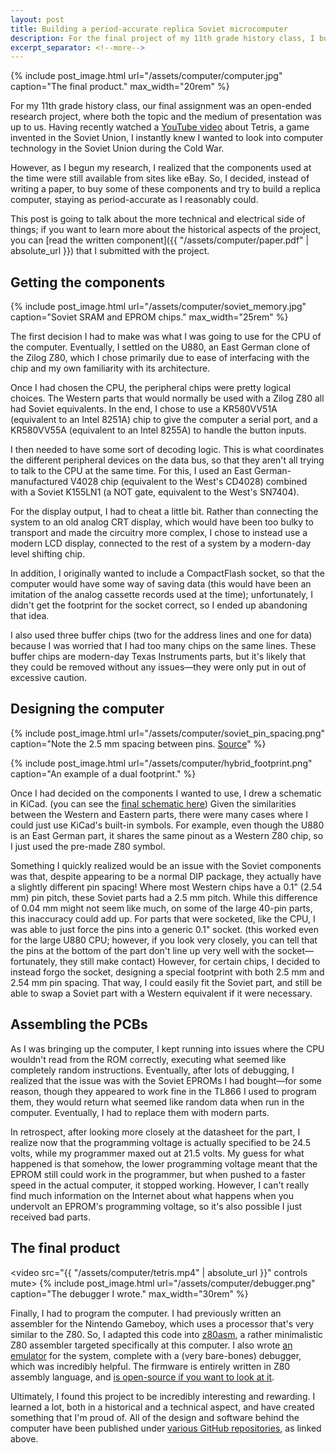 ```yaml
---
layout: post
title: Building a period-accurate replica Soviet microcomputer
description: For the final project of my 11th grade history class, I built a Cold War-era Soviet replica computer, staying as period-accurate as I reasonably could.
excerpt_separator: <!--more-->
---
```


{% include post_image.html url="/assets/computer/computer.jpg" caption="The final product." max_width="20rem" %}

For my 11th grade history class, our final assignment was an open-ended research project, where both the topic and the medium of presentation was up to us. Having recently watched a [YouTube video](https://www.youtube.com/watch?v=_fQtxKmgJC8) about Tetris, a game invented in the Soviet Union, I instantly knew I wanted to look into computer technology in the Soviet Union during the Cold War. 

However, as I begun my research, I realized that the components used at the time were still available from sites like eBay. So, I decided, instead of writing a paper, to buy some of these components and try to build a replica computer, staying as period-accurate as I reasonably could. 

<!--more-->

This post is going to talk about the more technical and electrical side of things; if you want to learn more about the historical aspects of the project, you can [read the written component]({{ "/assets/computer/paper.pdf" | absolute_url }}) that I submitted with the project.

## Getting the components
{% include post_image.html url="/assets/computer/soviet_memory.jpg" caption="Soviet SRAM and EPROM chips." max_width="25rem" %}

The first decision I had to make was what I was going to use for the CPU of the computer. Eventually, I settled on the U880, an East German clone of the Zilog Z80, which I chose primarily due to ease of interfacing with the chip and my own familiarity with its architecture. 

Once I had chosen the CPU, the peripheral chips were pretty logical choices. The Western parts that would normally be used with a Zilog Z80 all had Soviet equivalents. In the end, I chose to use a KR580VV51A (equivalent to an Intel 8251A) chip to give the computer a serial port, and a KR580VV55A (equivalent to an Intel 8255A) to handle the button inputs.

I then needed to have some sort of decoding logic. This is what coordinates the different peripheral devices on the data bus, so that they aren't all trying to talk to the CPU at the same time. For this, I used an East German-manufactured V4028 chip (equivalent to the West's CD4028) combined with a Soviet K155LN1 (a NOT gate, equivalent to the West's SN7404).

For the display output, I had to cheat a little bit. Rather than connecting the system to an old analog CRT display, which would have been too bulky to transport and made the circuitry more complex, I chose to instead use a modern LCD display, connected to the rest of a system by a modern-day level shifting chip.

In addition, I originally wanted to include a CompactFlash socket, so that the computer would have some way of saving data (this would have been an imitation of the analog cassette records used at the time); unfortunately, I didn't get the footprint for the socket correct, so I ended up abandoning that idea.

I also used three buffer chips (two for the address lines and one for data) because I was worried that I had too many chips on the same lines. These buffer chips are modern-day Texas Instruments parts, but it's likely that they could be removed without any issues&mdash;they were only put in out of excessive caution.

## Designing the computer
{% include post_image.html url="/assets/computer/soviet_pin_spacing.png" caption="Note the 2.5 mm spacing between pins. <a href='https://eandc.ru/catalog/detail.php?ID=8247'>Source</a>" %}

{% include post_image.html url="/assets/computer/hybrid_footprint.png" caption="An example of a dual footprint." %}

Once I had decided on the components I wanted to use, I drew a schematic in KiCad. (you can see the [final schematic here](https://github.com/thatoddmailbox/computer-hw/blob/master/doc/schematic.pdf)) Given the similarities between the Western and Eastern parts, there were many cases where I could just use KiCad's built-in symbols. For example, even though the U880 is an East German part, it shares the same pinout as a Western Z80 chip, so I just used the pre-made Z80 symbol.

Something I quickly realized would be an issue with the Soviet components was that, despite appearing to be a normal DIP package, they actually have a slightly different pin spacing! Where most Western chips have a 0.1" (2.54 mm) pin pitch, these Soviet parts had a 2.5 mm pitch. While this difference of 0.04 mm might not seem like much, on some of the large 40-pin parts, this inaccuracy could add up. For parts that were socketed, like the CPU, I was able to just force the pins into a generic 0.1" socket. (this worked even for the large U880 CPU; however, if you look very closely, you can tell that the pins at the bottom of the part don't line up very well with the socket&mdash;fortunately, they still make contact) However, for certain chips, I decided to instead forgo the socket, designing a special footprint with both 2.5 mm and 2.54 mm pin spacing. That way, I could easily fit the Soviet part, and still be able to swap a Soviet part with a Western equivalent if it were necessary.

## Assembling the PCBs

As I was bringing up the computer, I kept running into issues where the CPU wouldn't read from the ROM correctly, executing what seemed like completely random instructions. Eventually, after lots of debugging, I realized that the issue was with the Soviet EPROMs I had bought&mdash;for some reason, though they appeared to work fine in the TL866 I used to program them, they would return what seemed like random data when run in the computer. Eventually, I had to replace them with modern parts.

In retrospect, after looking more closely at the datasheet for the part, I realize now that the programming voltage is actually specified to be 24.5 volts, while my programmer maxed out at 21.5 volts. My guess for what happened is that somehow, the lower programming voltage meant that the EPROM still could work in the programmer, but when pushed to a faster speed in the actual computer, it stopped working. However, I can't really find much information on the Internet about what happens when you undervolt an EPROM's programming voltage, so it's also possible I just received bad parts.

## The final product
<video src="{{ "/assets/computer/tetris.mp4" | absolute_url }}" controls mute></video>
{% include post_image.html url="/assets/computer/debugger.png" caption="The debugger I wrote." max_width="30rem" %}

Finally, I had to program the computer. I had previously written an assembler for the Nintendo Gameboy, which uses a processor that's very similar to the Z80. So, I adapted this code into [z80asm](https://github.com/thatoddmailbox/z80asm), a rather minimalistic Z80 assembler targeted specifically at this computer. I also wrote [an emulator](https://github.com/thatoddmailbox/computer-emu) for the system, complete with a (very bare-bones) debugger, which was incredibly helpful. The firmware is entirely written in Z80 assembly language, and [is open-source if you want to look at it](https://github.com/thatoddmailbox/computer-fw).

Ultimately, I found this project to be incredibly interesting and rewarding. I learned a lot, both in a historical and a technical aspect, and have created something that I'm proud of. All of the design and software behind the computer have been published under [various GitHub repositories](https://github.com/thatoddmailbox/computer), as linked above.